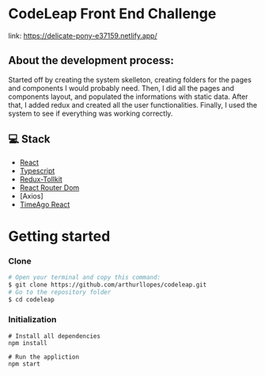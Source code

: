 # CodeLeap Front End Challenge

link: https://delicate-pony-e37159.netlify.app/

## About the development process: 
  Started off by creating the system skelleton, creating folders for the pages and components I would probably need. Then, I did all the pages and components layout, and populated the informations with static data. After that, I added redux and created all the user functionalities. Finally, I used the system to see if everything was working correctly.


## 💻 Stack

 - [React](https://pt-br.reactjs.org/)
 - [Typescript](https://www.typescriptlang.org/)
 - [Redux-Tollkit](https://redux-toolkit.js.org/)
 - [React Router Dom](https://v5.reactrouter.com/web/guides/quick-start)
 - [Axios]
 - [TimeAgo React](https://github.com/hustcc/timeago-react)

# Getting started

### **Clone**

```bash
# Open your terminal and copy this command:
$ git clone https://github.com/arthurllopes/codeleap.git
# Go to the repository folder
$ cd codeleap
```

### **Initialization**

```
# Install all dependencies
npm install

# Run the appliction
npm start
```
<br>
